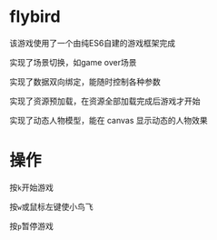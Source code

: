 # flybird

该游戏使用了一个由纯ES6自建的游戏框架完成

实现了场景切换，如game over场景

实现了数据双向绑定，能随时控制各种参数

实现了资源预加载，在资源全部加载完成后游戏才开始

实现了动态人物模型，能在 canvas 显示动态的人物效果

# 操作

按`k`开始游戏

按`w`或鼠标左键使小鸟飞

按`p`暂停游戏

